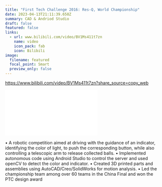 ```yaml
---
title: "First Tech Challenge 2016: Res-Q, World Championship"
date: 2023-04-13T21:11:39.658Z
summary: C﻿AD & Andriod Studio
draft: false
featured: false
links:
  - url: www.bilibili.com/video/BV1Ms411t7zn
    name: video
    icon_pack: fab
    icon: Bilibili
image:
  filename: featured
  focal_point: Smart
  preview_only: false
---
```

<https://www.bilibili.com/video/BV1Ms411t7zn?share_source=copy_web>

<iframe src="//player.bilibili.com/player.html?aid=6318675&bvid=BV1Ms411t7zn&cid=10266764&page=1" scrolling="no" border="0" frameborder="no" framespacing="0" allowfullscreen="true"> </iframe>

•	A robotic competition aimed at driving with the guidance of an indicator, identifying the color of  light, to push the corresponding button, while also controlling a telescopic arm to release collected balls.
•	Implemented autonomous code using Android Studio to control the server and used openCV to detect the color and indicator.
•	Created 3D printed parts and assemblies using AutoCAD/Creo/SolidWorks for motion analysis.
•	Led the championship team among over 60 teams in the China Final and won the PTC design award